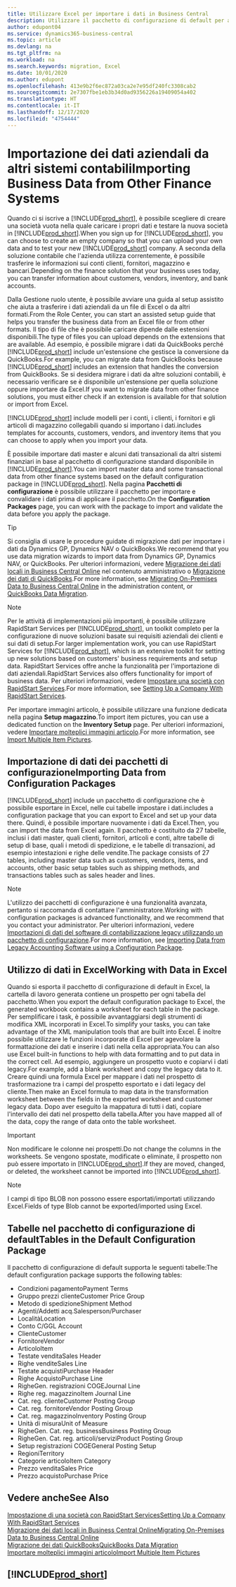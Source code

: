 ```yaml
---
title: Utilizzare Excel per importare i dati in Business Central
description: Utilizzare il pacchetto di configurazione di default per aggiungere i dati del cliente in Excel e importare nuovamente i dati in Business Central.
author: edupont04
ms.service: dynamics365-business-central
ms.topic: article
ms.devlang: na
ms.tgt_pltfrm: na
ms.workload: na
ms.search.keywords: migration, Excel
ms.date: 10/01/2020
ms.author: edupont
ms.openlocfilehash: 413e9b2f6ec872a03ca2e7e95df240fc3308cab2
ms.sourcegitcommit: 2e7307fbe1eb3b34d0ad9356226a19409054a402
ms.translationtype: HT
ms.contentlocale: it-IT
ms.lasthandoff: 12/17/2020
ms.locfileid: "4754444"
---
```

# <a name="importing-business-data-from-other-finance-systems"></a><span data-ttu-id="7d633-103">Importazione dei dati aziendali da altri sistemi contabili</span><span class="sxs-lookup"><span data-stu-id="7d633-103">Importing Business Data from Other Finance Systems</span></span>

<span data-ttu-id="7d633-104">Quando ci si iscrive a [!INCLUDE[prod_short](includes/prod_short.md)], è possibile scegliere di creare una società vuota nella quale caricare i propri dati e testare la nuova società in [!INCLUDE[prod_short](includes/prod_short.md)].</span><span class="sxs-lookup"><span data-stu-id="7d633-104">When you sign up for [!INCLUDE[prod_short](includes/prod_short.md)], you can choose to create an empty company so that you can upload your own data and to test your new [!INCLUDE[prod_short](includes/prod_short.md)] company.</span></span> <span data-ttu-id="7d633-105">A seconda della soluzione contabile che l'azienda utilizza correntemente, è possibile trasferire le informazioni sui conti clienti, fornitori, magazzino e bancari.</span><span class="sxs-lookup"><span data-stu-id="7d633-105">Depending on the finance solution that your business uses today, you can transfer information about customers, vendors, inventory, and bank accounts.</span></span>  

<span data-ttu-id="7d633-106">Dalla Gestione ruolo utente, è possibile avviare una guida al setup assistito che aiuta a trasferire i dati aziendali da un file di Excel o da altri formati.</span><span class="sxs-lookup"><span data-stu-id="7d633-106">From the Role Center, you can start an assisted setup guide that helps you transfer the business data from an Excel file or from other formats.</span></span> <span data-ttu-id="7d633-107">Il tipo di file che è possibile caricare dipende dalle estensioni disponibili.</span><span class="sxs-lookup"><span data-stu-id="7d633-107">The type of files you can upload depends on the extensions that are available.</span></span> <span data-ttu-id="7d633-108">Ad esempio, è possibile migrare i dati da QuickBooks perché [!INCLUDE[prod_short](includes/prod_short.md)] include un'estensione che gestisce la conversione da QuickBooks.</span><span class="sxs-lookup"><span data-stu-id="7d633-108">For example, you can migrate data from QuickBooks because [!INCLUDE[prod_short](includes/prod_short.md)] includes an extension that handles the conversion from QuickBooks.</span></span> <span data-ttu-id="7d633-109">Se si desidera migrare i dati da altre soluzioni contabili, è necessario verificare se è disponibile un'estensione per quella soluzione oppure importare da Excel.</span><span class="sxs-lookup"><span data-stu-id="7d633-109">If you want to migrate data from other finance solutions, you must either check if an extension is available for that solution or import from Excel.</span></span>  

[!INCLUDE[prod_short](includes/prod_short.md)] <span data-ttu-id="7d633-110">include modelli per i conti, i clienti, i fornitori e gli articoli di magazzino collegabili quando si importano i dati.</span><span class="sxs-lookup"><span data-stu-id="7d633-110">includes templates for accounts, customers, vendors, and inventory items that you can choose to apply when you import your data.</span></span>

<span data-ttu-id="7d633-111">È possibile importare dati master e alcuni dati transazionali da altri sistemi finanziari in base al pacchetto di configurazione standard disponibile in [!INCLUDE[prod_short](includes/prod_short.md)].</span><span class="sxs-lookup"><span data-stu-id="7d633-111">You can import master data and some transactional data from other finance systems based on the default configuration package in [!INCLUDE[prod_short](includes/prod_short.md)].</span></span> <span data-ttu-id="7d633-112">Nella pagina **Pacchetti di configurazione** è possibile utilizzare il pacchetto per importare e convalidare i dati prima di applicare il pacchetto.</span><span class="sxs-lookup"><span data-stu-id="7d633-112">On the **Configuration Packages** page, you can work with the package to import and validate the data before you apply the package.</span></span>  

> [!TIP]  
> <span data-ttu-id="7d633-113">Si consiglia di usare le procedure guidate di migrazione dati per importare i dati da Dynamics GP, Dynamics NAV o QuickBooks.</span><span class="sxs-lookup"><span data-stu-id="7d633-113">We recommend that you use data migration wizards to import data from Dynamics GP, Dynamics NAV, or QuickBooks.</span></span> <span data-ttu-id="7d633-114">Per ulteriori informazioni, vedere [Migrazione dei dati locali in Business Central Online](/dynamics365/business-central/dev-itpro/administration/migrate-data) nel contenuto amministrativo o [Migrazione dei dati di QuickBooks](ui-extensions-quickbooks-data-migration.md).</span><span class="sxs-lookup"><span data-stu-id="7d633-114">For more information, see [Migrating On-Premises Data to Business Central Online](/dynamics365/business-central/dev-itpro/administration/migrate-data) in the administration content, or [QuickBooks Data Migration](ui-extensions-quickbooks-data-migration.md).</span></span>

> [!NOTE]  
> <span data-ttu-id="7d633-115">Per le attività di implementazioni più importanti, è possibile utilizzare RapidStart Services per [!INCLUDE[prod_short](includes/prod_short.md)], un toolkit completo per la configurazione di nuove soluzioni basate sui requisiti aziendali dei clienti e sui dati di setup.</span><span class="sxs-lookup"><span data-stu-id="7d633-115">For larger implementation work, you can use RapidStart Services for [!INCLUDE[prod_short](includes/prod_short.md)], which is an extensive toolkit for setting up new solutions based on customers' business requirements and setup data.</span></span> <span data-ttu-id="7d633-116">RapidStart Services offre anche la funzionalità per l'importazione di dati aziendali.</span><span class="sxs-lookup"><span data-stu-id="7d633-116">RapidStart Services also offers functionality for import of business data.</span></span> <span data-ttu-id="7d633-117">Per ulteriori informazioni, vedere [Impostare una società con RapidStart Services](admin-set-up-a-company-with-rapidstart.md).</span><span class="sxs-lookup"><span data-stu-id="7d633-117">For more information, see [Setting Up a Company With RapidStart Services](admin-set-up-a-company-with-rapidstart.md).</span></span>

<span data-ttu-id="7d633-118">Per importare immagini articolo, è possibile utilizzare una funzione dedicata nella pagina **Setup magazzino**.</span><span class="sxs-lookup"><span data-stu-id="7d633-118">To import item pictures, you can use a dedicated function on the **Inventory Setup** page.</span></span> <span data-ttu-id="7d633-119">Per ulteriori informazioni, vedere [Importare molteplici immagini articolo](inventory-how-import-item-pictures.md).</span><span class="sxs-lookup"><span data-stu-id="7d633-119">For more information, see [Import Multiple Item Pictures](inventory-how-import-item-pictures.md).</span></span>

## <a name="importing-data-from-configuration-packages"></a><span data-ttu-id="7d633-120">Importazione di dati dei pacchetti di configurazione</span><span class="sxs-lookup"><span data-stu-id="7d633-120">Importing Data from Configuration Packages</span></span>
[!INCLUDE[prod_short](includes/prod_short.md)] <span data-ttu-id="7d633-121">include un pacchetto di configurazione che è possibile esportare in Excel, nelle cui tabelle impostare i dati.</span><span class="sxs-lookup"><span data-stu-id="7d633-121">includes a configuration package that you can export to Excel and set up your data there.</span></span> <span data-ttu-id="7d633-122">Quindi, è possibile importare nuovamente i dati da Excel.</span><span class="sxs-lookup"><span data-stu-id="7d633-122">Then, you can import the data from Excel again.</span></span> <span data-ttu-id="7d633-123">Il pacchetto è costituito da 27 tabelle, inclusi i dati master, quali clienti, fornitori, articoli e conti, altre tabelle di setup di base, quali i metodi di spedizione, e le tabelle di transazioni, ad esempio intestazioni e righe delle vendite.</span><span class="sxs-lookup"><span data-stu-id="7d633-123">The package consists of 27 tables, including master data such as customers, vendors, items, and accounts, other basic setup tables such as shipping methods, and transactions tables such as sales header and lines.</span></span>  

> [!NOTE]  
>   <span data-ttu-id="7d633-124">L'utilizzo dei pacchetti di configurazione è una funzionalità avanzata, pertanto si raccomanda di contattare l'amministratore.</span><span class="sxs-lookup"><span data-stu-id="7d633-124">Working with configuration packages is advanced functionality, and we recommend that you contact your administrator.</span></span> <span data-ttu-id="7d633-125">Per ulteriori informazioni, vedere [Importazioni di dati del software di contabilizzazione legacy utilizzando un pacchetto di configurazione](across-import-data-configuration-packages.md).</span><span class="sxs-lookup"><span data-stu-id="7d633-125">For more information, see [Importing Data from Legacy Accounting Software using a Configuration Package](across-import-data-configuration-packages.md).</span></span>

## <a name="working-with-data-in-excel"></a><span data-ttu-id="7d633-126">Utilizzo di dati in Excel</span><span class="sxs-lookup"><span data-stu-id="7d633-126">Working with Data in Excel</span></span>
<span data-ttu-id="7d633-127">Quando si esporta il pacchetto di configurazione di default in Excel, la cartella di lavoro generata contiene un prospetto per ogni tabella del pacchetto.</span><span class="sxs-lookup"><span data-stu-id="7d633-127">When you export the default configuration package to Excel, the generated workbook contains a worksheet for each table in the package.</span></span> <span data-ttu-id="7d633-128">Per semplificare i task, è possibile avvantaggiarsi degli strumenti di modifica XML incorporati in Excel.</span><span class="sxs-lookup"><span data-stu-id="7d633-128">To simplify your tasks, you can take advantage of the XML manipulation tools that are built into Excel.</span></span> <span data-ttu-id="7d633-129">È inoltre possibile utilizzare le funzioni incorporate di Excel per agevolare la formattazione dei dati e inserire i dati nella cella appropriata.</span><span class="sxs-lookup"><span data-stu-id="7d633-129">You can also use Excel built-in functions to help with data formatting and to put data in the correct cell.</span></span> <span data-ttu-id="7d633-130">Ad esempio, aggiungere un prospetto vuoto e copiarvi i dati legacy.</span><span class="sxs-lookup"><span data-stu-id="7d633-130">For example, add a blank worksheet and copy the legacy data to it.</span></span> <span data-ttu-id="7d633-131">Creare quindi una formula Excel per mappare i dati nel prospetto di trasformazione tra i campi del prospetto esportato e i dati legacy del cliente.</span><span class="sxs-lookup"><span data-stu-id="7d633-131">Then make an Excel formula to map data in the transformation worksheet between the fields in the exported worksheet and customer legacy data.</span></span> <span data-ttu-id="7d633-132">Dopo aver eseguito la mappatura di tutti i dati, copiare l'intervallo dei dati nel prospetto della tabella.</span><span class="sxs-lookup"><span data-stu-id="7d633-132">After you have mapped all of the data, copy the range of data onto the table worksheet.</span></span>  

> [!IMPORTANT]  
>  <span data-ttu-id="7d633-133">Non modificare le colonne nei prospetti.</span><span class="sxs-lookup"><span data-stu-id="7d633-133">Do not change the columns in the worksheets.</span></span> <span data-ttu-id="7d633-134">Se vengono spostate, modificate o eliminate, il prospetto non può essere importato in [!INCLUDE[prod_short](includes/prod_short.md)].</span><span class="sxs-lookup"><span data-stu-id="7d633-134">If they are moved, changed, or deleted, the worksheet cannot be imported into [!INCLUDE[prod_short](includes/prod_short.md)].</span></span>

> [!NOTE]
> <span data-ttu-id="7d633-135">I campi di tipo BLOB non possono essere esportati/importati utilizzando Excel.</span><span class="sxs-lookup"><span data-stu-id="7d633-135">Fields of type Blob cannot be exported/imported using Excel.</span></span>

## <a name="tables-in-the-default-configuration-package"></a><span data-ttu-id="7d633-136">Tabelle nel pacchetto di configurazione di default</span><span class="sxs-lookup"><span data-stu-id="7d633-136">Tables in the Default Configuration Package</span></span>
<span data-ttu-id="7d633-137">Il pacchetto di configurazione di default supporta le seguenti tabelle:</span><span class="sxs-lookup"><span data-stu-id="7d633-137">The default configuration package supports the following tables:</span></span>

-   <span data-ttu-id="7d633-138">Condizioni pagamento</span><span class="sxs-lookup"><span data-stu-id="7d633-138">Payment Terms</span></span>
-   <span data-ttu-id="7d633-139">Gruppo prezzi cliente</span><span class="sxs-lookup"><span data-stu-id="7d633-139">Customer Price Group</span></span>
-   <span data-ttu-id="7d633-140">Metodo di spedizione</span><span class="sxs-lookup"><span data-stu-id="7d633-140">Shipment Method</span></span>
-   <span data-ttu-id="7d633-141">Agenti/Addetti acq.</span><span class="sxs-lookup"><span data-stu-id="7d633-141">Salesperson/Purchaser</span></span>
-   <span data-ttu-id="7d633-142">Località</span><span class="sxs-lookup"><span data-stu-id="7d633-142">Location</span></span>
-   <span data-ttu-id="7d633-143">Conto C/G</span><span class="sxs-lookup"><span data-stu-id="7d633-143">GL Account</span></span>
-   <span data-ttu-id="7d633-144">Cliente</span><span class="sxs-lookup"><span data-stu-id="7d633-144">Customer</span></span>
-   <span data-ttu-id="7d633-145">Fornitore</span><span class="sxs-lookup"><span data-stu-id="7d633-145">Vendor</span></span>
-   <span data-ttu-id="7d633-146">Articolo</span><span class="sxs-lookup"><span data-stu-id="7d633-146">Item</span></span>
-   <span data-ttu-id="7d633-147">Testate vendita</span><span class="sxs-lookup"><span data-stu-id="7d633-147">Sales Header</span></span>
-   <span data-ttu-id="7d633-148">Righe vendite</span><span class="sxs-lookup"><span data-stu-id="7d633-148">Sales Line</span></span>
-   <span data-ttu-id="7d633-149">Testate acquisti</span><span class="sxs-lookup"><span data-stu-id="7d633-149">Purchase Header</span></span>
-   <span data-ttu-id="7d633-150">Righe Acquisto</span><span class="sxs-lookup"><span data-stu-id="7d633-150">Purchase Line</span></span>
-   <span data-ttu-id="7d633-151">Righe</span><span class="sxs-lookup"><span data-stu-id="7d633-151">Gen.</span></span> <span data-ttu-id="7d633-152">registrazioni COGE</span><span class="sxs-lookup"><span data-stu-id="7d633-152">Journal Line</span></span>
-   <span data-ttu-id="7d633-153">Righe reg. magazzino</span><span class="sxs-lookup"><span data-stu-id="7d633-153">Item Journal Line</span></span>
-   <span data-ttu-id="7d633-154">Cat. reg. cliente</span><span class="sxs-lookup"><span data-stu-id="7d633-154">Customer Posting Group</span></span>
-   <span data-ttu-id="7d633-155">Cat. reg. fornitore</span><span class="sxs-lookup"><span data-stu-id="7d633-155">Vendor Posting Group</span></span>
-   <span data-ttu-id="7d633-156">Cat. reg. magazzino</span><span class="sxs-lookup"><span data-stu-id="7d633-156">Inventory Posting Group</span></span>
-   <span data-ttu-id="7d633-157">Unità di misura</span><span class="sxs-lookup"><span data-stu-id="7d633-157">Unit of Measure</span></span>
-   <span data-ttu-id="7d633-158">Righe</span><span class="sxs-lookup"><span data-stu-id="7d633-158">Gen.</span></span> <span data-ttu-id="7d633-159">Cat. reg. business</span><span class="sxs-lookup"><span data-stu-id="7d633-159">Business Posting Group</span></span>
-   <span data-ttu-id="7d633-160">Righe</span><span class="sxs-lookup"><span data-stu-id="7d633-160">Gen.</span></span> <span data-ttu-id="7d633-161">Cat. reg. articoli/servizi</span><span class="sxs-lookup"><span data-stu-id="7d633-161">Product Posting Group</span></span>
-   <span data-ttu-id="7d633-162">Setup registrazioni COGE</span><span class="sxs-lookup"><span data-stu-id="7d633-162">General Posting Setup</span></span>
-   <span data-ttu-id="7d633-163">Regioni</span><span class="sxs-lookup"><span data-stu-id="7d633-163">Territory</span></span>
-   <span data-ttu-id="7d633-164">Categorie articolo</span><span class="sxs-lookup"><span data-stu-id="7d633-164">Item Category</span></span>
-   <span data-ttu-id="7d633-165">Prezzo vendita</span><span class="sxs-lookup"><span data-stu-id="7d633-165">Sales Price</span></span>
-   <span data-ttu-id="7d633-166">Prezzo acquisto</span><span class="sxs-lookup"><span data-stu-id="7d633-166">Purchase Price</span></span>

## <a name="see-also"></a><span data-ttu-id="7d633-167">Vedere anche</span><span class="sxs-lookup"><span data-stu-id="7d633-167">See Also</span></span>
[<span data-ttu-id="7d633-168">Impostazione di una società con RapidStart Services</span><span class="sxs-lookup"><span data-stu-id="7d633-168">Setting Up a Company With RapidStart Services</span></span>](admin-set-up-a-company-with-rapidstart.md)  
[<span data-ttu-id="7d633-169">Migrazione dei dati locali in Business Central Online</span><span class="sxs-lookup"><span data-stu-id="7d633-169">Migrating On-Premises Data to Business Central Online</span></span>](/dynamics365/business-central/dev-itpro/administration/migrate-data)  
[<span data-ttu-id="7d633-170">Migrazione dei dati QuickBooks</span><span class="sxs-lookup"><span data-stu-id="7d633-170">QuickBooks Data Migration</span></span>](ui-extensions-quickbooks-data-migration.md)  
[<span data-ttu-id="7d633-171">Importare molteplici immagini articolo</span><span class="sxs-lookup"><span data-stu-id="7d633-171">Import Multiple Item Pictures</span></span>](inventory-how-import-item-pictures.md)

## [!INCLUDE[prod_short](includes/free_trial_md.md)]  
